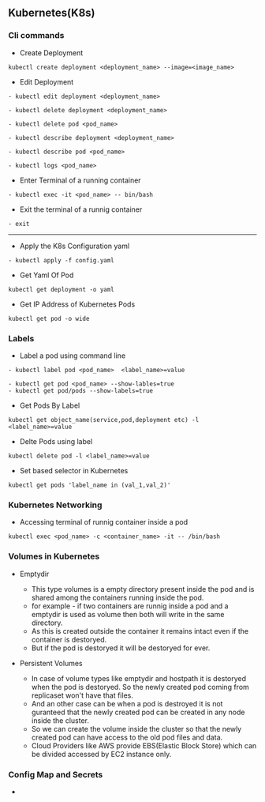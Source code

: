 ## Kubernetes(K8s)
### Cli commands
- Create Deployment
```
kubectl create deployment <deployment_name> --image=<image_name>
```
- Edit Deployment
```
- kubectl edit deployment <deployment_name>

- kubectl delete deployment <deployment_name>

- kubectl delete pod <pod_name>

- kubectl describe deployment <deployment_name>

- kubectl describe pod <pod_name>

- kubectl logs <pod_name>

```
- Enter Terminal of a running container

```
- kubectl exec -it <pod_name> -- bin/bash
```
- Exit the terminal of a runnig container
```
- exit
```

---
- Apply the K8s Configuration yaml
```
- kubectl apply -f config.yaml
```
- Get Yaml Of Pod
```
kubectl get deployment -o yaml
``` 
- Get IP Address of Kubernetes Pods
```
kubectl get pod -o wide
```


### Labels
- Label a pod using command line
```
- kubectl label pod <pod_name>  <label_name>=value
```
```
- kubectl get pod <pod_name> --show-lables=true
- kubectl get pod/pods --show-labels=true
```

- Get Pods By Label
```
kubectl get object_name(service,pod,deployment etc) -l <label_name>=value
```

- Delte Pods using label
```
kubectl delete pod -l <label_name>=value
```


- Set based selector in Kubernetes
```
kubectl get pods 'label_name in (val_1,val_2)'
```


### Kubernetes Networking


- Accessing terminal of runnig container inside a pod
```
kubectl exec <pod_name> -c <container_name> -it -- /bin/bash
```

### Volumes in Kubernetes
- Emptydir
  - This type volumes is a empty directory present inside the pod and is shared among the containers running inside the pod.
  - for example - if two containers are runnig inside a pod and a emptydir is used as volume then both will write in the same directory.
  - As this is created outside the container it remains intact even if the container is destoryed.
  - But if the pod is destoryed it will be destoryed for ever.

- Persistent Volumes
  - In case of volume types like emptydir and hostpath it is destoryed when the pod is destoryed. So the newly created pod coming from replicaset won't have that files.
  - And an other case can be when a pod is destroyed it is not guranteed that the newly created pod can be created in any node inside the cluster.
  - So we can create the volume inside the cluster so that the newly created pod can have access to the old pod files and data.
  - Cloud Providers like AWS provide  EBS(Elastic Block Store) which can be divided 
  accessed by EC2 instance only.

### Config Map and Secrets
- 